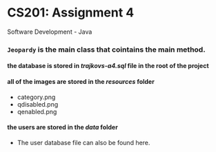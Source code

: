 # CS201: Assignment 4
Software Development - Java

### `Jeopardy` is the main class that cointains the main method.

#### the database is stored in *trajkovs-a4.sql* file in the root of the project

#### all of the images are stored in the *resources* folder
* category.png
* qdisabled.png
* qenabled.png

#### the users are stored in the *data* folder
* The user database file can also be found here.